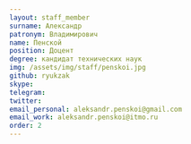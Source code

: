 ```yaml
---
layout: staff_member
surname: Александр 
patronym: Владимирович
name: Пенской
position: Доцент
degree: кандидат технических наук
img: /assets/img/staff/penskoi.jpg
github: ryukzak
skype:
telegram:
twitter:
email_personal: aleksandr.penskoi@gmail.com
email_work: aleksandr.penskoi@itmo.ru
order: 2
---
```

